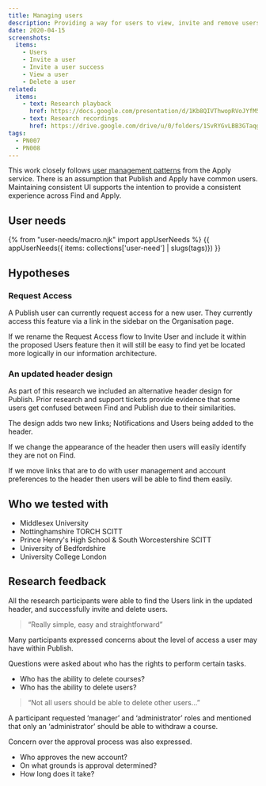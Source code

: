 ```yaml
---
title: Managing users
description: Providing a way for users to view, invite and remove users from their organisation.
date: 2020-04-15
screenshots:
  items:
    - Users
    - Invite a user
    - Invite a user success
    - View a user
    - Delete a user
related:
  items:
    - text: Research playback
      href: https://docs.google.com/presentation/d/1Kb8QIVThwopRVoJYfM5hRiZ1ks6j1CE-lQlz4X9p_hM/edit?usp=sharing
    - text: Research recordings
      href: https://drive.google.com/drive/u/0/folders/1SvRYGvLBB3GTaqgRRQ_42ouavpGaADac
tags:
  - PN007
  - PN008
---
```


This work closely follows [user management patterns](/manage-teacher-training-applications/adding-users) from the Apply service. There is an assumption that Publish and Apply have common users. Maintaining consistent UI supports the intention to provide a consistent experience across Find and Apply.

## User needs

{% from "user-needs/macro.njk" import appUserNeeds %}
{{ appUserNeeds({ items: collections['user-need'] | slugs(tags)}) }}

## Hypotheses

### Request Access

A Publish user can currently request access for a new user. They currently access this feature via a link in the sidebar on the Organisation page.

If we rename the Request Access flow to Invite User and include it within the proposed Users feature then it will still be easy to find yet be located more logically in our information architecture.

### An updated header design

As part of this research we included an alternative header design for Publish. Prior research and support tickets provide evidence that some users get confused between Find and Publish due to their similarities.

The design adds two new links; Notifications and Users being added to the header.

If we change the appearance of the header then users will easily identify they are not on Find.

If we move links that are to do with user management and account preferences to the header then users will be able to find them easily.

## Who we tested with

* Middlesex University
* Nottinghamshire TORCH SCITT
* Prince Henry's High School & South Worcestershire SCITT
* University of Bedfordshire
* University College London

## Research feedback

All the research participants were able to find the Users link in the updated header, and successfully invite and delete users.

> “Really simple, easy and straightforward”

Many participants expressed concerns about the level of access a user may have within Publish.

Questions were asked about who has the rights to perform certain tasks.

* Who has the ability to delete courses?
* Who has the ability to delete users?

> “Not all users should be able to delete other users…”

A participant requested ‘manager’ and ‘administrator’ roles and mentioned that only an ‘administrator’ should be able to withdraw a course.

Concern over the approval process was also expressed.

* Who approves the new account?
* On what grounds is approval determined?
* How long does it take?
